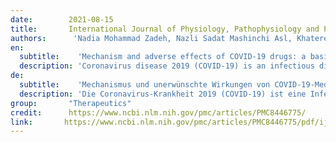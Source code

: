 ```yaml
---
date:        2021-08-15
title:       International Journal of Physiology, Pathophysiology and Pharmacology
authors:      'Nadia Mohammad Zadeh, Nazli Sadat Mashinchi Asl, Khatereh Forouharnejad, Keyvan Ghadimi, Sara Parsa, Sima Mohammadi, Ashkan Omidi'
en:
  subtitle:    'Mechanism and adverse effects of COVID-19 drugs: a basic review'
  description: 'Coronavirus disease 2019 (COVID-19) is an infectious disease caused by severe acute respiratory syndrome coronavirus 2 (SARS-CoV-2). Coronavirus disease 2019 (COVID-19) is chronic, inflammatory. Although the exact mechanisms of COVID-19 have not been yet discovered some drugs are found helpful for its treatment. These drugs which are divided into some lines therapies, have demonstrated to be helpful for COVID-19 patients based on immune basic and its antiviral properties of the disease. Previous studies have been indicated that deterioration of COVID-19 condition is associated with a weaker immune system. Most of these therapies impact on the immune system and immune cells. Beside many beneficial effects of these drugs, some adverse effects (AE) have been reported in many experiments and clinical trials among patients suffering from COVID-19. In this review, we conclude some AEs of vitamin-D, zinc, remdesivir, hydroxychloroquine or chloroquine, azithromycin, dexamethasone, amantadine, aspirin reported in different papers and we continue the rest of the drugs in second part of our review article.'
de: 
  subtitle:    'Mechanismus und unerwünschte Wirkungen von COVID-19-Medikamenten: ein grundlegender Überblick'
  description: 'Die Coronavirus-Krankheit 2019 (COVID-19) ist eine Infektionskrankheit, die durch das schwere akute respiratorische Syndrom Coronavirus 2 (SARS-CoV-2) verursacht wird. Die Coronavirus-Krankheit 2019 (COVID-19) ist eine chronische, entzündliche Erkrankung. Obwohl die genauen Mechanismen von COVID-19 noch nicht erforscht sind, haben sich einige Medikamente als hilfreich für die Behandlung erwiesen. Diese Medikamente, die in verschiedene Therapielinien eingeteilt sind, haben sich für COVID-19-Patienten als hilfreich erwiesen, da sie das Immunsystem und die antiviralen Eigenschaften der Krankheit stärken. Frühere Studien haben gezeigt, dass eine Verschlechterung des Zustands von COVID-19 mit einer Schwächung des Immunsystems verbunden ist. Die meisten dieser Therapien wirken sich auf das Immunsystem und die Immunzellen aus. Neben vielen positiven Wirkungen dieser Medikamente wurden in vielen Experimenten und klinischen Studien bei COVID-19-Patienten auch einige unerwünschte Wirkungen (AE) festgestellt. In dieser Übersichtsarbeit fassen wir einige Nebenwirkungen von Vitamin D, Zink, Remdesivir, Hydroxychloroquin oder Chloroquin, Azithromycin, Dexamethason, Amantadin und Aspirin zusammen, über die in verschiedenen Veröffentlichungen berichtet wurde, und fahren im zweiten Teil unseres Übersichtsartikels mit dem Rest der Medikamente fort.'
group:       "Therapeutics"
credit:      https://www.ncbi.nlm.nih.gov/pmc/articles/PMC8446775/
link:       https://www.ncbi.nlm.nih.gov/pmc/articles/PMC8446775/pdf/ijppp0013-0102.pdf
---
```

<object data="{{ page.link }}" style='height:calc(100vh - 400px); width: 100%' type='application/pdf'></object>
